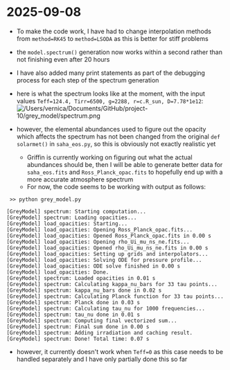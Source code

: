 # 2025-09-08

- To make the code work, I have had to change interpolation methods from `method=RK45` to `method=LSODA` as this is better for stiff problems
- the `model.spectrum()` generation now works within a second rather than not finishing even after 20 hours
- I have also added many print statements as part of the debugging process for each step of the spectrum generation
- here is what the spectrum looks like at the moment, with the input values `Teff=124.4, Tirr=6500, g=2288, r=c.R_sun, D=7.78*1e12`:
![/Users/vernica/Documents/GitHub/project-10/grey_model/spectrum.png](file:///Users/vernica/Documents/GitHub/project-10/grey_model/spectrum.png)

- however, the elemental abundances used to figure out the opacity which affects the spectrum has not been changed from the original `def solarmet()` in `saha_eos.py`, so this is obviously not exactly realistic yet
  - Griffin is currently working on figuring out what the actual abundances should be, then I will be able to generate better data for `saha_eos.fits` and `Ross_Planck_opac.fits` to hopefully end up with a more accurate atmosphere spectrum
  - For now, the code seems to be working with output as follows:

```shell
 >> python grey_model.py

[GreyModel] spectrum: Starting computation...
[GreyModel] spectrum: Loading opacities...
[GreyModel] load_opacities: Starting...
[GreyModel] load_opacities: Opening Ross_Planck_opac.fits...
[GreyModel] load_opacities: Opened Ross_Planck_opac.fits in 0.00 s
[GreyModel] load_opacities: Opening rho_Ui_mu_ns_ne.fits...
[GreyModel] load_opacities: Opened rho_Ui_mu_ns_ne.fits in 0.00 s
[GreyModel] load_opacities: Setting up grids and interpolators...
[GreyModel] load_opacities: Solving ODE for pressure profile...
[GreyModel] load_opacities: ODE solve finished in 0.00 s
[GreyModel] load_opacities: Done.
[GreyModel] spectrum: Loaded opacities in 0.01 s
[GreyModel] spectrum: Calculating kappa_nu_bars for 33 tau points...
[GreyModel] spectrum: kappa_nu_bars done in 0.02 s
[GreyModel] spectrum: Calculating Planck function for 33 tau points...
[GreyModel] spectrum: Planck done in 0.03 s
[GreyModel] spectrum: Calculating tau_nu for 1000 frequencies...
[GreyModel] spectrum: tau_nu done in 0.01 s
[GreyModel] spectrum: Computing final vectorized sum...
[GreyModel] spectrum: Final sum done in 0.00 s
[GreyModel] spectrum: Adding irradiation and caching result.
[GreyModel] spectrum: Done! Total time: 0.07 s
```

- however, it currently doesn't work when `Teff=0` as this case needs to be handled separately and I have only partially done this so far
